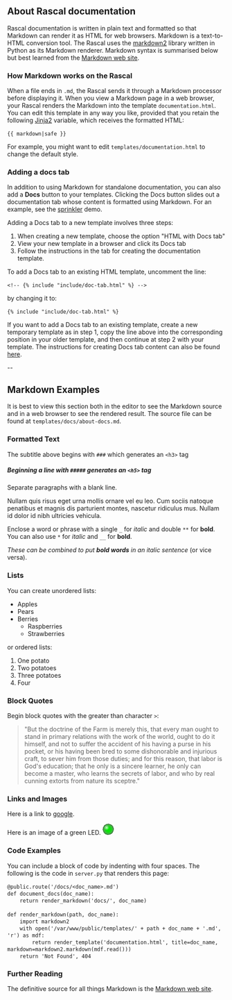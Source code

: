 ## About Rascal documentation ##

Rascal documentation is written in plain text and formatted so that Markdown can render it as HTML for web browsers. Markdown is a text-to-HTML conversion tool. The Rascal uses the [markdown2][1] library written in Python as its Markdown renderer. Markdown syntax is summarised below but best learned from the [Markdown web site][2].

### How Markdown works on the Rascal

When a file ends in `.md`, the Rascal sends it through a Markdown processor before displaying it.  When you view a Markdown page in a web browser, your Rascal renders the Markdown into the template `documentation.html`. You can edit this template in any way you like, provided that you retain
the following [Jinja2][3] variable, which receives the formatted HTML:

    {{ markdown|safe }}

For example, you might want to edit `templates/documentation.html` to change the default style.

### Adding a docs tab ###

In addition to using Markdown for standalone documentation, you can also add a **Docs** button to your templates. Clicking the Docs button slides out a documentation tab whose content is formatted using Markdown.
For an example, see the [sprinkler][4] demo.

Adding a Docs tab to a new template involves three steps:

1. When creating a new template, choose the option "HTML with Docs tab"
2. View your new template in a browser and click its Docs tab
3. Follow the instructions in the tab for creating the documentation template.

To add a Docs tab to an existing HTML template, uncomment the line:

    <!-- {% include "include/doc-tab.html" %} --> 

by changing it to:

    {% include "include/doc-tab.html" %} 

If you want to add a Docs tab to an existing template, create a new temporary template
as in step 1, copy the line above into the corresponding position in your older template, and then
continue at step 2 with your template. The instructions for creating Docs tab
content can also be found [here][5].

--

## Markdown Examples ##
It is best to view this section both in the editor to see the Markdown source and in a web browser
to see the rendered result. The source file can be found at `templates/docs/about-docs.md`.

### Formatted Text ###
The subtitle above begins with `###` which generates an `<h3>` tag
##### Beginning a line with `#####` generates an `<h5>` tag

Separate paragraphs with a blank line.

Nullam quis risus eget urna mollis ornare vel eu leo.
Cum sociis natoque penatibus et magnis dis parturient montes, nascetur ridiculus mus.
Nullam id dolor id nibh ultricies vehicula.

Enclose a word or phrase with a single `_` for _italic_ and double `**` for **bold**.
You can also use `*` for _italic_ and `__` for __bold__.

*These can be combined to put **bold words** in an italic sentence* (or vice versa).

### Lists ###
You can create unordered lists:

* Apples
* Pears
* Berries
    * Raspberries
    * Strawberries

or ordered lists:

1. One potato
2. Two potatoes
3. Three potatoes
4. Four

### Block Quotes ###
Begin block quotes with the greater than character `>`:

> "But the doctrine of the Farm is merely this, that every man ought to stand in primary relations with the work of the world, ought to do it himself, and not to suffer the accident of his having a purse in his pocket, or his having been bred to some dishonorable and injurious craft, to sever him from those duties; and for this reason, that labor is God's education; that he only is a sincere learner, he only can become a master, who learns the secrets of labor, and who by real cunning extorts from nature its sceptre."

### Links and Images ###
Here is a link to [google][6].

Here is an image of a green LED. ![LED](/static/images/led.gif)

### Code Examples ###
You can include a block of code by indenting with four spaces.
The following is the code in `server.py` that renders this page:

    @public.route('/docs/<doc_name>.md')
    def document_docs(doc_name):
        return render_markdown('docs/', doc_name)
    
    def render_markdown(path, doc_name):
        import markdown2
        with open('/var/www/public/templates/' + path + doc_name + '.md', 'r') as mdf:
            return render_template('documentation.html', title=doc_name, markdown=markdown2.markdown(mdf.read()))
        return 'Not Found', 404

### Further Reading ###
The definitive source for all things Markdown is the [Markdown web site][2].

[1]: https://github.com/trentm/python-markdown2
[2]: http://daringfireball.net/projects/markdown/
[3]: http://jinja.pocoo.org/docs/templates/
[4]: /sprinkler.html
[5]: /docs/default.md
[6]: http://www.google.com/